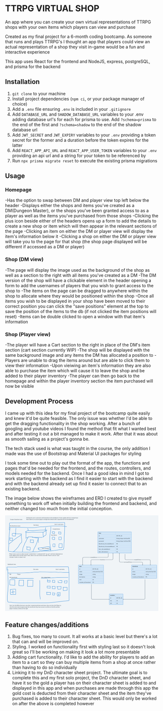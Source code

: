 # TTRPG VIRTUAL SHOP

An app where you can create your own virtual representations of TTRPG shops with your own items which players can view and purchase

Created as my final project for a 6-month coding bootcamp. As someone that runs and plays TTRPG's I thought an app that players could view an actual representation of a shop they visit in-game would be a fun and interactive experience

This app uses React for the frontend and NodeJS, express, postgreSQL, and prisma for the backend

## Installation

1. ```git clone``` to your machine
2. Install project dependencies (```npm ci```, or your package manager of choice)
3. Add a ```.env``` file ensuring ```.env``` is included in your ```.gitignore```
4. Add ```DATABASE_URL``` and ```SHADOW_DATABASE_URL``` variables to your .env adding database url's for each for prisma to use. Add ```?schema=prisma``` to the end of the first and ```?schema=shadow``` to the end of the shadow database url
5. Add ```JWT_SECRET``` and ```JWT_EXPIRY``` variables to your ```.env``` providing a token secret for the former and a duration before the token expires for the latter
6. Add ```REACT_APP_API_URL``` and ```REACT_APP_USER_TOKEN``` variables to your ```.env``` providing an api url and a string for your token to be referenced by
7. Run ```npx prisma migrate reset``` to execute the existing prisma migrations 

## Usage

### Homepage

-Has the option to swap between DM and player view top left below the header
-Displays either the shops and items you've created as a DM(Dungeon Master), or the shops you've been granted access to as a player as well as the items you've purchased from those shops
-Clicking the plus icon beside either of the headers opens up a form to add the details to create a new shop or item which will then appear in the relevant sections of the page
-Clicking an item on either the DM or player view will display the item's information below it
-Clicking a shop on either the DM or player view will take you to the page for that shop (the shop page displayed will be different if accessed as a DM or player)

### Shop (DM view)

-The page will display the image used as the background of the shop as well as a section to the right with all items you've created as a DM
-The DM version of the shop will have a clickable element in the header opening a form to add the usernames of players that you wish to grant access to the shop to
-The items on the page can be dragged to anywhere within the shop to allocate where they would be positioned within the shop
-Once all items you wish to be displayed in your shop have been moved to their correct position you can click the "save positions" element at the top to save the position of the items to the db (if not clicked the item positions will reset)
-Items can be double clicked to open a window with that item's information

### Shop (Player view)

-The player will have a Cart section to the right in place of the DM's item section (cart section currently WIP)
-The shop will be displayed with the same background image and any items the DM has allocated a position to
-Players are unable to drag the items around but are able to click them to view their information
-Upon vieiwing an item's information they are also able to purchase the item which will cause it to leave the shop and be added to their player inventory
-The player can then go back to the homepage and within the player inventory section the item purchased will now be visible 

## Development Process

I came up with this idea for my final project of the bootcamp quite easily and knew it'd be quite feasible. The only issue was whether I'd be able to get the dragging functionality in the shop working.
After a bunch of googling and youtube videos I found the method that fit what I wanted best and after testing it out a bit managed to make it work. After that it was about as smooth sailing as a project's gonna be.

The tech stack used is what was taught in the course, the only addition I made was the use of Bootstrap and Material UI packages for styling 

I took some time out to play out the format of the app, the functions and pages that'd be needed for the frontend, and the routes, controllers, and models needed for the backend. Once I had a good idea in mind I got to work starting with the backend as I find it easier to start with the backend and with the backend already set up find it easier to connect that to an existing backend.

The image below shows the wireframes and ERD I created to give myself something to work off when initially building the frontend and backend, and neither changed too much from the initial conception.

![ERD and Wireframes](/assets/ERD-&-Wireframes.png)

## Feature changes/additions 

1. Bug fixes, too many to count. It all works at a basic level but there's a lot that can and will be improved on.
2. Styling. I worked on functionality first with styling last so it doesn't look great so I'll be working on making it look a lot more presentable 
3. Adding cart functionality. I'd like to add the ability for players to add an item to a cart so they can buy multiple items from a shop at once rather than having to do so individually
4. Linking it to my DnD character sheet project. The ultimate goal is to complete this and my first solo project, the DnD character sheet, and have it so the gold a player has on their character sheet is added to and displayed in this app and when purchases are made through this app the gold cost is deducted from their character sheet and the item they've purchased is added to their character sheet. This would only be worked on after the above is completed however